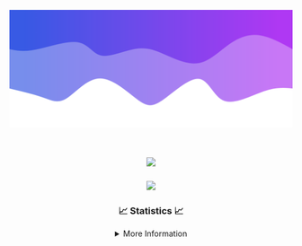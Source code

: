 ![Header](./IMG_4001.png)
<div align="center">

<h1 align="center">
  <a href="https://git.io/typing-svg">
    <img src="https://readme-typing-svg.herokuapp.com/?lines=Welcome+to+my+profile!+👋;JavaScript+developer.;&center=true&size=25">
  </a>
</h1>

<p align="center">
  <img src="https://lanyard.cnrad.dev/api/624702585596805130" />
</p>

### 📈 Statistics 📈
<details>
    <summary>More Information</summary>
    <br/>

<!--START_SECTION:waka-->
![Code Time](http://img.shields.io/badge/Code%20Time-7%20hrs%2014%20mins-blue)

![Profile Views](http://img.shields.io/badge/Profile%20Views-109-blue)

**🐱 My GitHub Data** 

> 📦 888 Bytes Used in GitHub's Storage 
 > 
> 🏆 22 Contributions in the Year 2023
 > 
> 🚫 Not Opted to Hire
 > 
> 📜 5 Public Repositories 
 > 
> 🔑 1 Private Repositories 
 > 
**I'm an Early 🐤** 

```text
🌞 Morning                124 commits         █████░░░░░░░░░░░░░░░░░░░░   21.79 % 
🌆 Daytime                216 commits         █████████░░░░░░░░░░░░░░░░   37.96 % 
🌃 Evening                203 commits         █████████░░░░░░░░░░░░░░░░   35.68 % 
🌙 Night                  26 commits          █░░░░░░░░░░░░░░░░░░░░░░░░   04.57 % 
```
📅 **I'm Most Productive on Thursday** 

```text
Monday                   88 commits          ████░░░░░░░░░░░░░░░░░░░░░   15.47 % 
Tuesday                  68 commits          ███░░░░░░░░░░░░░░░░░░░░░░   11.95 % 
Wednesday                109 commits         █████░░░░░░░░░░░░░░░░░░░░   19.16 % 
Thursday                 122 commits         █████░░░░░░░░░░░░░░░░░░░░   21.44 % 
Friday                   57 commits          ███░░░░░░░░░░░░░░░░░░░░░░   10.02 % 
Saturday                 60 commits          ███░░░░░░░░░░░░░░░░░░░░░░   10.54 % 
Sunday                   65 commits          ███░░░░░░░░░░░░░░░░░░░░░░   11.42 % 
```


📊 **This Week I Spent My Time On** 

```text
🕑︎ Time Zone: America/New_York

💬 Programming Languages: 
Java                     6 hrs               █████████████████████░░░░   83.10 % 
YAML                     43 mins             ██░░░░░░░░░░░░░░░░░░░░░░░   09.93 % 
Markdown                 22 mins             █░░░░░░░░░░░░░░░░░░░░░░░░   05.15 % 
XML                      7 mins              ░░░░░░░░░░░░░░░░░░░░░░░░░   01.71 % 
Ezhil                    0 secs              ░░░░░░░░░░░░░░░░░░░░░░░░░   00.08 % 

🔥 Editors: 
IntelliJ                 7 hrs 14 mins       █████████████████████████   100.00 % 

🐱‍💻 Projects: 
Oxygen                   5 hrs 29 mins       ███████████████████░░░░░░   75.97 % 
Oxygen-Library           1 hr 12 mins        ████░░░░░░░░░░░░░░░░░░░░░   16.75 % 
Prison                   27 mins             ██░░░░░░░░░░░░░░░░░░░░░░░   06.33 % 
Carbon                   3 mins              ░░░░░░░░░░░░░░░░░░░░░░░░░   00.86 % 
Library                  0 secs              ░░░░░░░░░░░░░░░░░░░░░░░░░   00.10 % 

💻 Operating System: 
Windows                  7 hrs 14 mins       █████████████████████████   100.00 % 
```

**I Mostly Code in Java** 

```text
Java                     13 repos            ████████████████████░░░░░   81.25 % 
JavaScript               2 repos             ███░░░░░░░░░░░░░░░░░░░░░░   12.50 % 
C++                      1 repo              ██░░░░░░░░░░░░░░░░░░░░░░░   06.25 % 
```



**Timeline**

![Lines of Code chart](https://raw.githubusercontent.com/DevDipin/DevDipin/main/assets/bar_graph.png)


 Last Updated on 17/09/2023 06:11:28 UTC
<!--END_SECTION:waka-->

![Footer](./IMG_4002.png)